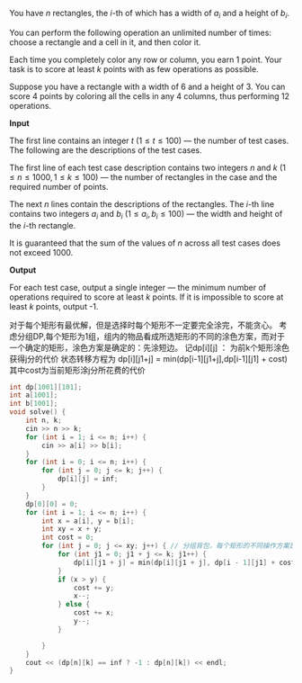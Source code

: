 You have $n$ rectangles, the $i$\-th of which has a width of $a_i$ and a height of $b_i$.

You can perform the following operation an unlimited number of times: choose a rectangle and a cell in it, and then color it.

Each time you completely color any row or column, you earn $1$ point. Your task is to score at least $k$ points with as few operations as possible.

Suppose you have a rectangle with a width of $6$ and a height of $3$. You can score $4$ points by coloring all the cells in any $4$ columns, thus performing $12$ operations.

**Input**

The first line contains an integer $t$ ($1 \le t \le 100$) — the number of test cases. The following are the descriptions of the test cases.

The first line of each test case description contains two integers $n$ and $k$ ($1 \le n \le 1000, 1 \le k \le 100$) — the number of rectangles in the case and the required number of points.

The next $n$ lines contain the descriptions of the rectangles. The $i$\-th line contains two integers $a_i$ and $b_i$ ($1 \le a_i, b_i \le 100$) — the width and height of the $i$\-th rectangle.

It is guaranteed that the sum of the values of $n$ across all test cases does not exceed $1000$.

**Output**

For each test case, output a single integer — the minimum number of operations required to score at least $k$ points. If it is impossible to score at least $k$ points, output \-1.

对于每个矩形有最优解，但是选择时每个矩形不一定要完全涂完，不能贪心。
考虑分组DP,每个矩形为1组，组内的物品看成所选矩形的不同的涂色方案，而对于一个确定的矩形，涂色方案是确定的：先涂短边。
记dp\[i]\[j] ： 为前k个矩形涂色获得j分的代价
状态转移方程为 dp\[i]\[j1+j] = min(dp\[i-1]\[j1+j],dp\[i-1]\[j1] + cost)
其中cost为当前矩形涂j分所花费的代价
```cpp
int dp[1001][101];
int a[1001];
int b[1001];
void solve() {
    int n, k;
    cin >> n >> k;
    for (int i = 1; i <= n; i++) {
        cin >> a[i] >> b[i];
    }
    for (int i = 0; i <= n; i++) {
        for (int j = 0; j <= k; j++) {
            dp[i][j] = inf;
        }
    }
    dp[0][0] = 0;
    for (int i = 1; i <= n; i++) {
        int x = a[i], y = b[i];
        int xy = x + y;
        int cost = 0;
        for (int j = 0; j <= xy; j++) { // 分组背包，每个矩形的不同操作方案是同一个组，枚举组内最优解
            for (int j1 = 0; j1 + j <= k; j1++) {
                dp[i][j1 + j] = min(dp[i][j1 + j], dp[i - 1][j1] + cost);
            }
            if (x > y) {
                cost += y;
                x--;
            } else {
                cost += x;
                y--;
            }

        }
    }
    cout << (dp[n][k] == inf ? -1 : dp[n][k]) << endl;
}
```